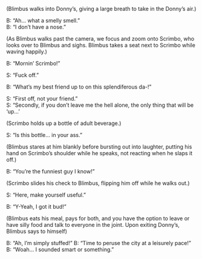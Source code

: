 
(Blimbus walks into Donny’s, giving a large breath to take in the Donny’s air.)  
  
B: “Ah… what a smelly smell.”  
B: “I don’t have a nose.”  
  
(As Blimbus walks past the camera, we focus and zoom onto Scrimbo, who looks over to Blimbus and sighs. Blimbus takes a seat next to Scrimbo while waving happily.)  
  
B: “Mornin’ Scrimbo!”  
  
S: “Fuck off.”  
  
B: “What’s my best friend up to on this splendiferous da-!”  
  
S: “First off, not your friend.”  
S: “Secondly, if you don’t leave me the hell alone, the only thing that will be ‘up…’
  
(Scrimbo holds up a bottle of adult beverage.)  
  
S: “Is this bottle… in your ass.”  
  
(Blimbus stares at him blankly before bursting out into laughter, putting his hand on Scrimbo’s shoulder while he speaks, not reacting when he slaps it off.)
  
B: “You’re the funniest guy I know!”  
  
(Scrimbo slides his check to Blimbus, flipping him off while he walks out.)  
  
S: “Here, make yourself useful.”  
  
B: “Y-Yeah, I got it bud!”

(Blimbus eats his meal, pays for both, and you have the option to leave or have silly food and talk to everyone in the joint. Upon exiting Donny’s, Blimbus says to himself)  
  
B: “Ah, I’m simply stuffed!”
B: “Time to peruse the city at a leisurely pace!”
B: “Woah… I sounded smart or something.”
